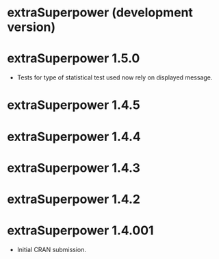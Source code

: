 # extraSuperpower (development version)

# extraSuperpower 1.5.0

* Tests for type of statistical test used now rely on displayed message.

# extraSuperpower 1.4.5

# extraSuperpower 1.4.4

# extraSuperpower 1.4.3

# extraSuperpower 1.4.2

# extraSuperpower 1.4.001

* Initial CRAN submission.
